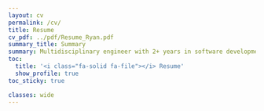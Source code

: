```yaml
---
layout: cv
permalink: /cv/
title: Resume
cv_pdf: ../pdf/Resume_Ryan.pdf
summary_title: Summary
summary: Multidisciplinary engineer with 2+ years in software development and 6+ years in mechanical design, product development, and CAD automation. Experienced in building real-time web APIs, cross-platform apps, and GPS-integrated systems, alongside stress analysis and process optimization. Focused on backend development, UI/UX improvement, and creating software solutions that integrate with real-world products. Seeking opportunities in software engineering, SaaS, or tech-driven innovation.
toc: 
  title: '<i class="fa-solid fa-file"></i> Resume'
  show_profile: true
toc_sticky: true

classes: wide
---
```

